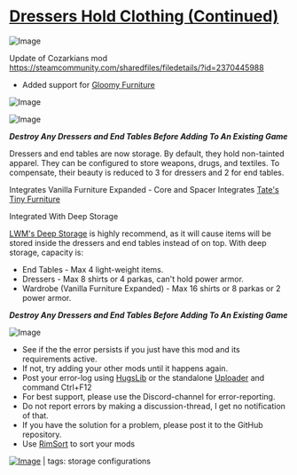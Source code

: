 # [Dressers Hold Clothing (Continued)](https://steamcommunity.com/sharedfiles/filedetails/?id=2584894865)

![Image](https://i.imgur.com/buuPQel.png)

Update of Cozarkians mod
https://steamcommunity.com/sharedfiles/filedetails/?id=2370445988

- Added support for [Gloomy Furniture](https://steamcommunity.com/sharedfiles/filedetails/?id=1558635181)

![Image](https://i.imgur.com/CN9Rs5X.png)
	
![Image](https://i.imgur.com/Z4GOv8H.png)

*****Destroy Any Dressers and End Tables Before Adding To An Existing Game*****

Dressers and end tables are now storage. By default, they hold non-tainted apparel. They can  be configured to store weapons, drugs, and textiles. To compensate, their beauty is reduced to 3 for dressers and 2 for end tables.

Integrates Vanilla Furniture Expanded - Core and Spacer
Integrates [Tate's Tiny Furniture](https://steamcommunity.com/sharedfiles/itemedittext/?id=2247819099)

Integrated With Deep Storage

[LWM's Deep Storage](https://steamcommunity.com/sharedfiles/itemedittext/?id=1617282896) is highly recommend, as it will cause items will be stored inside the dressers and end tables instead of on top. With deep storage, capacity is:


- End Tables - Max 4 light-weight items.
- Dressers - Max 8 shirts or 4 parkas, can't hold power armor.
- Wardrobe (Vanilla Furniture Expanded) - Max 16 shirts or 8 parkas or 2 power armor.



*****Destroy Any Dressers and End Tables Before Adding To An Existing Game*****

![Image](https://i.imgur.com/PwoNOj4.png)



-  See if the the error persists if you just have this mod and its requirements active.
-  If not, try adding your other mods until it happens again.
-  Post your error-log using [HugsLib](https://steamcommunity.com/workshop/filedetails/?id=818773962) or the standalone [Uploader](https://steamcommunity.com/sharedfiles/filedetails/?id=2873415404) and command Ctrl+F12
-  For best support, please use the Discord-channel for error-reporting.
-  Do not report errors by making a discussion-thread, I get no notification of that.
-  If you have the solution for a problem, please post it to the GitHub repository.
-  Use [RimSort](https://github.com/RimSort/RimSort/releases/latest) to sort your mods

 

[![Image](https://img.shields.io/github/v/release/emipa606/DressersHoldClothing?label=latest%20version&style=plastic&color=9f1111&labelColor=black)](https://steamcommunity.com/sharedfiles/filedetails/changelog/2584894865) | tags:  storage configurations
